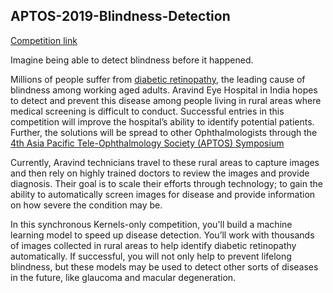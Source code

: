 ##                               APTOS-2019-Blindness-Detection

[Competition link](https://www.kaggle.com/c/aptos2019-blindness-detection/overview)               

Imagine being able to detect blindness before it happened.  


Millions of people suffer from [diabetic retinopathy](https://nei.nih.gov/health/diabetic/retinopathy),
the leading cause of blindness among working aged adults. Aravind Eye Hospital in India hopes to detect
and prevent this disease among people living in rural areas where medical screening is difficult to conduct. 
Successful entries in this competition will improve the hospital’s ability to identify potential patients. 
Further, the solutions will be spread to other Ophthalmologists through the [4th Asia Pacific Tele-Ophthalmology Society (APTOS) Symposium](https://www.kaggle.com/c/aptos2019-blindness-detection/overview/aptos-2019)

Currently, Aravind technicians travel to these rural areas to capture images and then rely on highly trained doctors to review the images and provide diagnosis. Their goal is to scale their efforts through technology; to gain the ability to automatically screen images for disease and provide information on how severe the condition may be.

In this synchronous Kernels-only competition, you'll build a machine learning model to speed up disease detection. You’ll work with thousands of images collected in rural areas to help identify diabetic retinopathy automatically. If successful, you will not only help to prevent lifelong blindness, but these models may be used to detect other sorts of diseases in the future, like glaucoma and macular degeneration.

